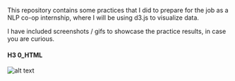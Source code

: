 This repository contains some practices that I did to prepare for the job as a NLP co-op internship, where I will be using d3.js to visualize data.

I have included screenshots / gifs to showcase the practice results, in case you are curious.


#### H3 0_HTML

![alt text](https://github.com/chen-yifu/d3_practice_coding/blob/master/0_HTML/191224121631.png)

